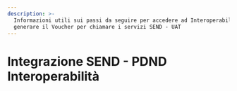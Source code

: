 ```yaml
---
description: >-
  Informazioni utili sui passi da seguire per accedere ad Interoperabilità e
  generare il Voucher per chiamare i servizi SEND - UAT
---
```


# Integrazione SEND - PDND Interoperabilità

